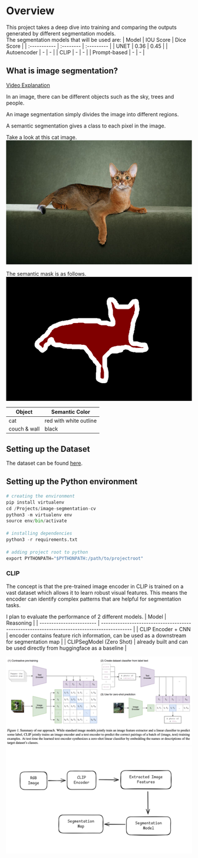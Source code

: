 # Overview
This project takes a deep dive into training and comparing the outputs generated by different segmentation models.
<br>
The segmentation models that will be used are:
| Model        | IOU Score | Dice Score |
| :----------- | :-------- | :--------- |
| UNET         | 0.36      | 0.45       |
| Autoencoder  | -         | -          |
| CLIP         | -         | -          |
| Prompt-based | -         | -          |

## What is image segmentation?
[Video Explanation](https://www.youtube.com/watch?v=5QUmlXBb0MY)

In an image, there can be different objects such as the sky, trees and people.

An image segmentation simply divides the image into different regions.

A semantic segmentation gives a class to each pixel in the image.

Take a look at this cat image.
<br>
![image](images/Abyssinian_1_color.jpg)

The semantic mask is as follows.
<br>
![image](images/Abyssinian_1_mask.png)

| Object       | Semantic Color         |
| ------------ | ---------------------- |
| cat          | red with white outline |
| couch & wall | black                  |
## Setting up the Dataset
The dataset can be found [here](https://uoe-my.sharepoint.com/:u:/g/personal/s2526104_ed_ac_uk/EXBmCQKQ7KdAmOr0P9c1lFwBwYaqySQ1d8gps8I7CcRPnw?e=VBex8K).

## Setting up the Python environment

```py
# creating the environment
pip install virtualenv
cd /Projects/image-segmentation-cv
python3 -m virtualenv env
source env/bin/activate

# installing dependencies
python3 -r requirements.txt

# adding project root to python
export PYTHONPATH="$PYTHONPATH:/path/to/projectroot"
```

### CLIP
The concept is that the pre-trained image encoder in CLIP is trained on a vast dataset which allows it to learn robust visual features. This means the encoder can identify complex patterns that are helpful for segmentation tasks.
<br />

I plan to evaluate the performance of 2 different models.
| Model                    | Reasoning                                                                                   |
| ------------------------ | ------------------------------------------------------------------------------------------- |
| CLIP Encoder + CNN       | encoder contains feature rich information, can be used as a downstream for segmentation map |
| CLIPSegModel (Zero Shot) | already built and can be used directly from huggingface as a baseline                       |

![clip_architecture](images/clip_architecture.png)
![flow](images/flow.png)

